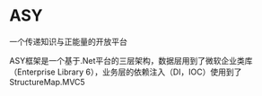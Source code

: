 # ASY
一个传递知识与正能量的开放平台

ASY框架是一个基于.Net平台的三层架构，数据层用到了微软企业类库（Enterprise Library 6），业务层的依赖注入（DI，IOC）使用到了StructureMap.MVC5
